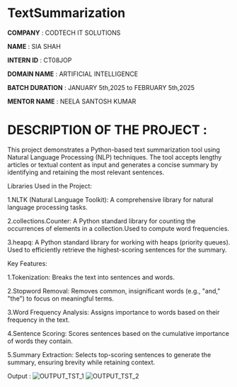 # TextSummarization
**COMPANY** : CODTECH IT SOLUTIONS

**NAME** : SIA SHAH

**INTERN ID** : CT08JOP

**DOMAIN NAME** : ARTIFICIAL INTELLIGENCE 

**BATCH DURATION** : JANUARY 5th,2025 to FEBRUARY 5th,2025

**MENTOR NAME** : NEELA SANTOSH KUMAR

# DESCRIPTION OF THE PROJECT :
This project demonstrates a Python-based text summarization tool using Natural Language Processing (NLP) techniques. The tool accepts lengthy articles or textual content as input and generates a concise summary by identifying and retaining the most relevant sentences.

Libraries Used in the Project:

1.NLTK (Natural Language Toolkit): A comprehensive library for natural language processing tasks.

2.collections.Counter: A Python standard library for counting the occurrences of elements in a collection.Used to compute word frequencies.

3.heapq: A Python standard library for working with heaps (priority queues). Used to efficiently retrieve the highest-scoring sentences for the summary.

Key Features:

1.Tokenization: Breaks the text into sentences and words.

2.Stopword Removal: Removes common, insignificant words (e.g., "and," "the") to focus on meaningful terms.

3.Word Frequency Analysis: Assigns importance to words based on their frequency in the text.

4.Sentence Scoring: Scores sentences based on the cumulative importance of words they contain.

5.Summary Extraction: Selects top-scoring sentences to generate the summary, ensuring brevity while retaining context.

Output :
![OUTPUT_TST_1](https://github.com/user-attachments/assets/6b0d76e8-2ce1-40e2-ad15-8c6008eddbf4)
![OUTPUT_TST_2](https://github.com/user-attachments/assets/825d976e-6856-4763-a599-c96a48a1c0fa)
